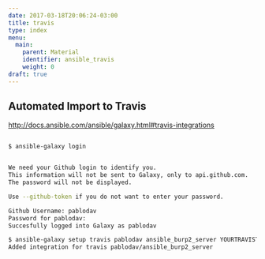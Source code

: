 ```yaml
---
date: 2017-03-18T20:06:24-03:00
title: travis
type: index
menu:
  main:
    parent: Material
    identifier: ansible_travis
    weight: 0
draft: true
---
```


Automated Import to Travis
--------------------------

http://docs.ansible.com/ansible/galaxy.html#travis-integrations


```bash

$ ansible-galaxy login


We need your Github login to identify you.
This information will not be sent to Galaxy, only to api.github.com.
The password will not be displayed.

Use --github-token if you do not want to enter your password.

Github Username: pablodav
Password for pablodav: 
Succesfully logged into Galaxy as pablodav

$ ansible-galaxy setup travis pablodav ansible_burp2_server YOURTRAVISTOKENHERE
Added integration for travis pablodav/ansible_burp2_server
```
